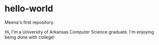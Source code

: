 # hello-world
Meena's first repository.

Hi, I'm a University of Arkansas Computer Science graduate. I'm enjoying being done with college!
